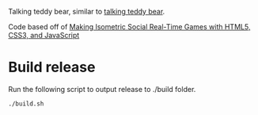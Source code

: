 
Talking teddy bear, similar to [talking teddy bear](https://play.google.com/store/apps/details?id=talking.toy.teddy.bear&hl=en).

Code based off of [Making Isometric Social Real-Time Games with HTML5, CSS3, and JavaScript](http://shop.oreilly.com/product/0636920020011.do)

# Build release

Run the following script to output release to ./build folder.

```bash
./build.sh
```
